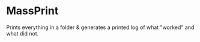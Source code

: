 # MassPrint
Prints everything in a folder &amp; generates a printed log of what "worked" and what did not.
